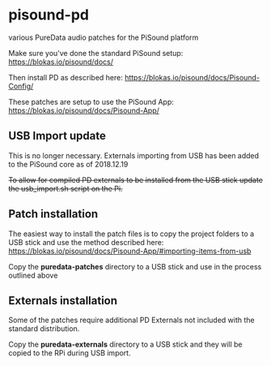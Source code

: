 # pisound-pd
various PureData audio patches for the PiSound platform

Make sure you've done the standard PiSound setup:
https://blokas.io/pisound/docs/

Then install PD as described here:
https://blokas.io/pisound/docs/Pisound-Config/

These patches are setup to use the PiSound App:
https://blokas.io/pisound/docs/Pisound-App/

## USB Import update

This is no longer necessary. Externals importing from USB has been added to the PiSound core as of 2018.12.19

~~To allow for compiled PD externals to be installed from the USB stick update the usb_import.sh script on the Pi.~~

## Patch installation

The easiest way to install the patch files is to copy the project folders to a USB stick and use the method described here:
https://blokas.io/pisound/docs/Pisound-App/#importing-items-from-usb

Copy the **puredata-patches** directory to a USB stick and use in the process outlined above

## Externals installation

Some of the patches require additional PD Externals not included with the standard distribution.

Copy the **puredata-externals** directory to a USB stick and they will be copied to the RPi during USB import.
